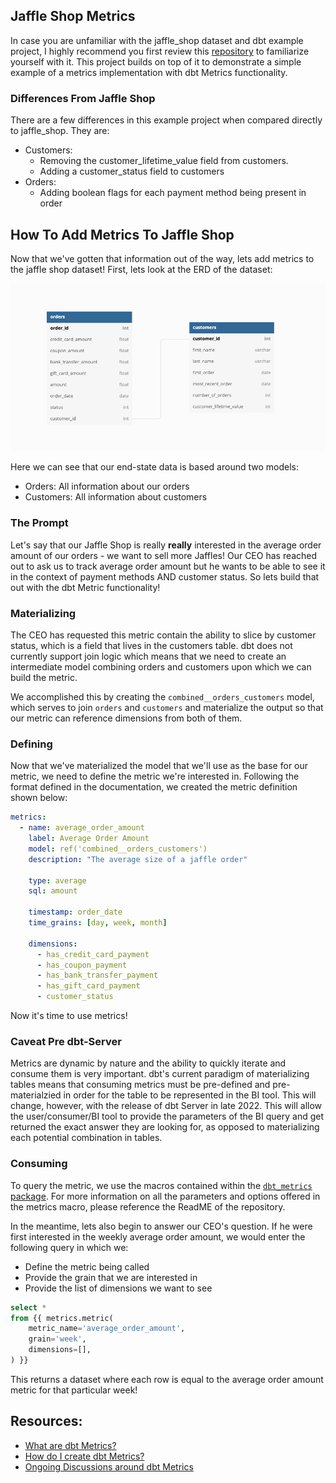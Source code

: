 ## Jaffle Shop Metrics 
In case you are unfamiliar with the jaffle_shop dataset and dbt example project, 
I highly recommend you first review this [repository](https://github.com/dbt-labs/jaffle_shop) to familiarize yourself with it. This project builds on top of it
to demonstrate a simple example of a metrics implementation with dbt Metrics 
functionality. 

### Differences From Jaffle Shop
There are a few differences in this example project when compared directly to 
jaffle_shop. They are:
- Customers:
    - Removing the customer_lifetime_value field from customers. 
    - Adding a customer_status field to customers
- Orders:
    - Adding boolean flags for each payment method being present in order

## How To Add Metrics To Jaffle Shop
Now that we've gotten that information out of the way, lets add metrics to the 
jaffle shop dataset! First, lets look at the ERD of the dataset:

![Jaffle Shop ERD](etc/jaffle_shop_endstate_erd.png)

Here we can see that our end-state data is based around two models:
- Orders: All information about our orders
- Customers: All information about customers

### The Prompt
Let's say that our Jaffle Shop is really **really** interested in the average 
order amount of our orders - we want to sell more Jaffles! Our CEO has reached
out to ask us to track average order amount but he wants to be able to see
it in the context of payment methods AND customer status. So lets build that out 
with the dbt Metric functionality!

### Materializing 
The CEO has requested this metric contain the ability to slice by customer status,
which is a field that lives in the customers table. dbt does not currently support
join logic which means that we need to create an intermediate model combining orders 
and customers upon which we can build the metric. 

We accomplished this by creating the `combined__orders_customers` model, which serves 
to join `orders` and `customers` and materialize the output so that our metric can
reference dimensions from both of them. 

### Defining
Now that we've materialized the model that we'll use as the base for our metric, 
we need to define the metric we're interested in. Following the format defined 
in the documentation, we created the metric definition shown below:

```yaml
metrics:
  - name: average_order_amount
    label: Average Order Amount
    model: ref('combined__orders_customers')
    description: "The average size of a jaffle order"

    type: average
    sql: amount

    timestamp: order_date
    time_grains: [day, week, month]

    dimensions:
      - has_credit_card_payment
      - has_coupon_payment
      - has_bank_transfer_payment
      - has_gift_card_payment
      - customer_status
```

Now it's time to use metrics!

### Caveat Pre dbt-Server
Metrics are dynamic by nature and the ability to quickly iterate and
consume them is very important. dbt's current paradigm of materializing tables means
that consuming metrics must be pre-defined and pre-materialzied in order for the table 
to be represented in the BI tool. This will change, however, with the release of 
dbt Server in late 2022. This will allow the user/consumer/BI tool to provide the 
parameters of the BI query and get returned the exact answer they are looking for,
as opposed to materializing each potential combination in tables.

### Consuming
To query the metric, we use the macros contained within the [`dbt_metrics` package](https://github.com/dbt-labs/dbt_metrics). For more information on all the parameters and options offered in the metrics macro, please reference the ReadME of the repository.

In the meantime, lets also begin to answer our CEO's question. If he were first interested in the weekly average order amount, we would enter the following query in which we:
- Define the metric being called
- Provide the grain that we are interested in
- Provide the list of dimensions we want to see

```sql
select * 
from {{ metrics.metric(
    metric_name='average_order_amount',
    grain='week',
    dimensions=[],
) }}
```

This returns a dataset where each row is equal to the average order amount metric 
for that particular week! 

## Resources:
- [What are dbt Metrics?](https://docs.getdbt.com/docs/building-a-dbt-project/metrics#about-metrics)
- [How do I create dbt Metrics?](https://docs.getdbt.com/docs/building-a-dbt-project/metrics#declaring-a-metric)
- [Ongoing Discussions around dbt Metrics](https://docs.getdbt.com/docs/building-a-dbt-project/metrics#ongoing-discussions)